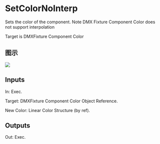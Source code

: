 # SetColorNoInterp

Sets the color of the component. Note DMX Fixture Component Color does not support interpolation

Target is DMXFixture Component Color

## 图示

![]($-20221218-18445861.png)

## Inputs

In: Exec.

Target: DMXFixture Component Color Object Reference.

New Color: Linear Color Structure (by ref).  

## Outputs

Out: Exec.

